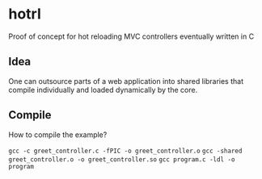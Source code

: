 # hotrl

Proof of concept for hot reloading MVC controllers eventually written in C

## Idea

One can outsource parts of a web application into shared libraries that compile individually and loaded dynamically by the core.

## Compile

How to compile the example?

`gcc -c greet_controller.c -fPIC -o greet_controller.o`
`gcc -shared greet_controller.o -o greet_controller.so`
`gcc program.c -ldl -o program`

